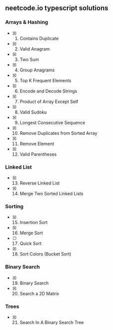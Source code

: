 ## neetcode.io typescript solutions

### Arrays & Hashing

- [x] 1. Contains Duplicate
- [x] 2. Valid Anagram
- [x] 3. Two Sum
- [x] 4. Group Anagrams
- [x] 5. Top K Frequent Elements
- [x] 6. Encode and Decode Strings
- [x] 7. Product of Array Except Self
- [x] 8. Valid Sudoku
- [x] 9. Longest Consecutive Sequence
- [x] 10. Remove Duplicates from Sorted Array
- [x] 11. Remove Element
- [x] 12. Valid Parentheses

### Linked List

- [x] 13. Reverse Linked List
- [x] 14. Merge Two Sorted Linked Lists

### Sorting

- [x] 15. Insertion Sort
- [x] 16. Merge Sort
- [ ] 17. Quick Sort
- [x] 18. Sort Colors (Bucket Sort)

### Binary Search

- [x] 19. Binary Search
- [x] 20. Search a 2D Matrix

### Trees

- [x] 21. Search In A Binary Search Tree
